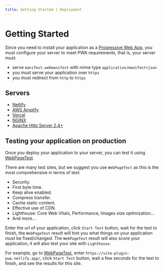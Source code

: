 ```yaml
---
title: Getting Started | Deployment
---
```


# Getting Started

Since you need to install your application as a [Progressive Web App](https://web.dev/progressive-web-apps/), you must configure your server to meet PWA requirements, that is, your server must:
- serve `manifest.webmanifest` with mime type `application/manifest+json`
- you must serve your application over `https`
- you must redirect from `http` to `https`

## Servers

- [Netlify](/deployment/netlify)
- [AWS Amplify](/deployment/aws)
- [Vercel](/deployment/aws)
- [NGINX](/deployment/nginx)
- [Apache Http Server 2.4+](/deployment/apache)


## Testing your application on production

Once you deploy your application to your server, you can test it using [WebPageTest](https://www.webpagetest.org/).

There are many test sites, but we suggest you use `WebPageTest` as this is the most comprehensive in terms of test: 
- Security.
- First byte time.
- Keep alive enabled.
- Compress transfer. 
- Cache static content.
- Effective use of CDN.
- Lighthouse: Core Web Vitals, Performance, Images size optimization...
- And more...

Enter the url of your application, click `Start Test` button, wait for the test to finish, the `WebPageTest` result will hint you what things on your application must be fixed/changed. The `WebPageTest` result will also score your application, it will also test your site with `Lighthouse`.

For example, go to [WebPageTest](https://www.webpagetest.org/), enter `https://vite-plugin-pwa.netlify.app/`, click `Start Test` button, wait a few seconds for the test to finish, and see the results for this site.
